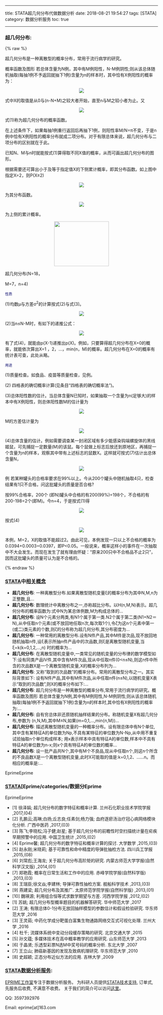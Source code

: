 
---
title: STATA超几何分布代做数据分析
date: 2018-08-21 19:54:27
tags: [STATA]
category: 数据分析服务
toc: true

---



<span></span>
<!-- more -->



### 超几何分布:

{% raw %}
<div class="p1">超几何分布是一种离散型的概率分布，常用于流行病学的研究。

<p>概率函数及图形 若总体含量为N例，其中有M例阳性，N-M例阴性;则从该总体随机抽取(每抽1例不予返回就抽下1例)含量为n的样本时，其中恰有X例阳性的概率为：</p><p align="center"><img imgpath="/CRFDPIC/R200612059/R200612059.0022.6.png" align="absmiddle" src="/CRFDPIC/R200612059/R200612059.0022.6.gif"></p>

<p>式中X的取值是从0与(n-N+M)之较大者开始，直至n与M之较小者为止。又</p><p align="center"><img imgpath="/CRFDPIC/R200612059/R200612059.0022.8.png" align="absmiddle" src="/CRFDPIC/R200612059/R200612059.0022.8.gif"></p>

式(1)称为超几何分布的概率函数。

<p>在上述条件下，如果每抽1例重行返回后再抽下1例，则阳性率M/N=π不变，于是n例中恰有X例阳性的概率分布就成二项分布。对于有限总体来说，超几何分布与二项分布的区别就在于此。

</p><p>已知N、M与n时就能按式(1)算得取不同X值的概率，从而可画出超几何分布的图形。

</p><p>根据需要还可算出小于及等于指定值X的下侧累计概率，即其分布函数。如上图中指定X=2，则P(X≤2)</p><p align="center"><img imgpath="/CRFDPIC/R200612059/R200612059.0022.11.png" align="absmiddle" src="/CRFDPIC/R200612059/R200612059.0022.11.gif"></p>

<p>为其分布函数。</p><p align="center"><img imgpath="/CRFDPIC/R200612059/R200612059.0022.13.png" align="absmiddle" src="/CRFDPIC/R200612059/R200612059.0022.13.gif"></p>

<p>为上侧的累计概率。</p><p align="center"><span class="imgdiv" style="text-align:center;"><img onclick="zoomPic(this);" align="absmiddle" width="180" height="147" src="/CRFDPIC/R200612059/R200612059.0022.15.png"></span></p>

<p>超几何分布(N=18，

</p><p>M=7，n=4)

</p><p><font color="#0A0A6C"><small>性质</small></font>

</p><p>(1)均数μ与方差σ<sup>2</sup>的计算按式(2)与式(3)。</p><p align="center"><img imgpath="/CRFDPIC/R200612059/R200612059.0022.18.png" align="absmiddle" src="/CRFDPIC/R200612059/R200612059.0022.18.gif"></p>

<p>(2)当n≤N-M时，有如下的递推公式：</p><p align="center"><img imgpath="/CRFDPIC/R200612059/R200612059.0022.20.png" align="absmiddle" src="/CRFDPIC/R200612059/R200612059.0022.20.gif"></p>

<p>有了式(4)，就能由p(X-1)递推出p(X)。例如，只要算得超几何分布在X=0的概率，就能依次算出X=1 ，2，…，min(n，M)的概率。超几何分布在X=0的概率有统计表可查，此处从略。

</p><p><font color="#0A0A6C"><small>用途</small></font>

</p><p>(1)质量检查。如食品、疫苗等质量检查，见例。

</p><p>(2) 四格表的确切概率计算(见条目“四格表的确切概率法”)。

</p><p>(3)总体阳性数的估计。当总体含量N已知时，如果抽取一个含量为n(足够大)的样本中有X例阳性，则总体阳性数M的估计量为</p><p align="center"><img imgpath="/CRFDPIC/R200612059/R200612059.0022.22.png" align="absmiddle" src="/CRFDPIC/R200612059/R200612059.0022.22.gif"></p>

<p>M的方差估计量为</p><p align="center"><img imgpath="/CRFDPIC/R200612059/R200612059.0022.24.png" align="absmiddle" src="/CRFDPIC/R200612059/R200612059.0022.24.gif"></p>

<p>(4)总体含量的估计。例如需要调查某一封闭区域有多少能感染钩端螺旋体的黑线姬鼠，可先捕捉一定数量(M)的该鼠。每个鼠做上标志后放还到原地区，再捕捉一个含量为n的样本，观察其中带有上述标志的鼠数X。这样就可按式(7)估计出总体含量N，</p><p align="center"><img imgpath="/CRFDPIC/R200612059/R200612059.0022.26.png" align="absmiddle" src="/CRFDPIC/R200612059/R200612059.0022.26.gif"></p>

<p>例 若某种罐头的合格率要求在99%以上。今从200个罐头中随机抽取4只，检查结果有1只不合格，问这批罐头的质量是否合格?

</p><p>按99%合格率，200个 (即N)罐头中合格的有200(99%)=198个，不合格的有200-198=2个(即M)。今n=4，于是按式(1)得</p><p align="center"><img imgpath="/CRFDPIC/R200612059/R200612059.0023.0.png" align="absmiddle" src="/CRFDPIC/R200612059/R200612059.0023.0.gif"></p>

<p>按式(4)</p><p align="center"><img imgpath="/CRFDPIC/R200612059/R200612059.0023.2.png" align="absmiddle" src="/CRFDPIC/R200612059/R200612059.0023.2.gif"></p>

<p>本例，M=2，X的取值不能超过2。由此可见，本例发现一只以上不合格的概率为0.0394+0.0003=0.0397，即P&lt;0.05。一般说来，概率这样小的事件在一次抽取中不大会发生。而现在发生了就有理由怀疑：“原来200只中不合格品不止2只”，因而这批罐头的质量可认为是不合格的。</p></div>
{% endraw %}



### [STATA](/tags/STATA/)中[相关概念](/categories/数据分析服务)

- **超几何分布**: 一种离散型分布.如果离散型随机变量ξ的概率分布为其中N,M,n为正整数,且...
- **超几何分布**: 数理统计中离散分布之一,亦称超比分布。以H(n,M,N)表示。超几何分布的概率函数为:式中N为某总体例数,M为构成总体的...
- **超几何分布**: 设N个元素分两类,有N1个属于第一类.N2个属于第二类(N1+N2＝N),从中任取n个元素(或不放回地任取n次,每次取1个),令ζ为这n个元素中第一(或二)类元素的个数,则ζ的分布称为超几何分布,其分布密度为...
- **超几何分布**: 一种常用的离散型分布.设有N件产品,其中M件是次品,现不放回地随机抽取n件,设ξ表示所抽n件产品中的次品数,则ξ是离散型随机变量,当ξ=k(k=0,1,2,…,n) 时的概率为...
- **超几何分布**: 在离散型随机变量中,一类常见的随机变量的分布律的数学模型如下:设有同类产品Ⅳ件,其中含有M件次品,现从中任取n件(0<n≤N),则这n件中所含的次品数X是一个离散型随机变量,X的概率分布列为...
- **超几何分布**: 又称“取到的次品数”的概率分布。常用的离散型分布之一。其实际背景如下: 设有N件产品,其中有M件次品,从中任取n件(n≤N),以随机变量X表示“取到的次品数”,则X的概率分布如下:...
- **超几何分布**: 超几何分布是一种离散型的概率分布,常用于流行病学的研究。概率函数及图形 若总体含量为N例,其中有M例阳性,N-M例阴性;则从该总体随机抽取(每抽1例不予返回就抽下1例)含量为n的样本时,其中恰有X例阳性的概率为:...
- **超几何分布**: 自有穷总体非还原随机抽样结果的分布。称随机变量X有超几何分布,参数为 (n,N,M),其中M≤N,如果(m=0,1,…,min{n,M})...
- **超几何分布**: 描述离散型随机变量的一种概率分布。设有限总体中有N个单位,其中含有某特征A的单位数为Np,不具有某特征的单位数为N-Np,从中用不重复试验抽取n个单位构成样本; 用x表示样本中具有特征A的单位数,样本中不具有特征A的单位数为n-x;则x个具有特征A的单位数的概率...
- **超几何分布**: 设一批产品共N个,其中有M个不良品,现从中任取n个,则这n个所含的不良品数X是一个离散型随机变量,此时X可能取的值是:k=0,1,2、……n。而相应的概率是:...

EprimeEprime
### [STATA](/tags/STATA/)[Eprime/categories/数据分Eprime
EprimeEprime
- [1]  徐泽娟; 超几何分布的数字特征和概率计算. 兰州石化职业技术学院学报 ,2017,(04)
- [2]  孔鹏云;高琳;白扬;丘志良;任素剑;杨力强; 血府逐瘀汤治疗冠心病网络模块化分析. 广西中医药 ,2017,(03)
- [3]  陈飞;李晓松;冯子健;赵星; 基于超几何分布的前瞻性时空扫描统计量在疟疾早期预警中的应用. 中国卫生统计 ,2015,(02)
- [4]  Eprime馨; 超几何分布的数字特征和概率计算的探讨. 大学数学 ,2015,(03)
- [5]  赵永刚;米晓莉; 基于可靠性和命中精度的导弹批抽检方法. 四川兵工学报 ,2015,(08)
- [6]  刘常彪;王海龙; 关于超几何分布高阶矩的研究. 内蒙古师范大学学报(自然科学汉文版) ,2014,(01)
- [7]  郑艳霞; 概率在日常生活和工作中的应用. 赤峰学院学报(自然科学版) ,2013,(03)
- [8]  王瑞臣;徐文焱;李建林; 导弹可靠性抽检方案. 舰船科学技术 ,2013,(03)
- [9]  燕建梁; 超几何分布及其推广. 太原师范学院学报(自然科学版) ,2013,(01)
- [10]  魏瑛源; 利用组合恒等式求数学期望与方差. 河西学院学报 ,2012,(02)
- [1]  苏姚; 超几何分布型概率题目的机器解答研究. 华中师范大学 ,2017
- [2]  王涛; 有限总体0-1分布无放回抽样模型的参数估计和假设检验研究. 华东师范大学 ,2016
- [3]  王灵茹; 中药化学成分靶蛋白富集生物通路网络交互式可视化处理. 兰州大学 ,2016
- [4]  杜千; 流媒体系统中变动分段缓存策略的研究. 北京交通大学 ,2015
- [5]  孙文蕴; 多媒体技术在高中概率教学的应用研究. 山东师范大学 ,2013
- [6]  于晶贤; 乐透型彩票N选M中奖号码的概率分析. 东北大学 ,2007
- [7]  王立山; 肺癌新基因的发现及致病机理研究. 华东师范大学 ,2010
- [8]  史超颖; 正态分布近似方法的应用. 吉林大学 ,2009


### [STATA](/tags/STATA/)[数据分析服务](/categories/数据分析服务/):
[EPRIME工作室](http://eprime.cn/)专注于数据分析服务。
为科研人员提供[STATA技术支持](http://eprime.cn/2018/08/18/EPRIME工作室STATA代做服务详情/), 订单式, 先服务后收费, 不满意不收费。
关于我们的简介可以访问[这里](http://eprime.cn/2018/08/17/关于EPRIME工作室/)。

QQ: 3597392976

Email: eprime[at]163.com


